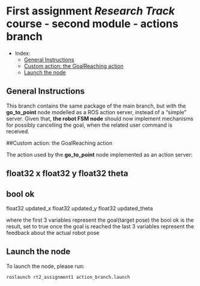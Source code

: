 # First assignment _Research Track_ course - second module - actions branch

- Index:
  - [General Instructions](#general-instructions)
  - [Custom action: the GoalReaching action](#custom-action:-the-goalreaching-action)
  - [Launch the node](#launch-the-node)
## General Instructions

This branch contains the same package of the main branch, but with the **go_to_point** node modelled as a ROS action server, instead of a “simple” server.
Given that, **the robot FSM node** should now implement mechanisms for possibly cancelling the goal, when the related user command is received.

##Custom action: the GoalReaching action

The action used by the **go_to_point** node implemented as an action server:

float32 x
float32 y
float32 theta
---
bool ok
---
float32 updated_x
float32 updated_y
float32 updated_theta

where the first 3 variables represent the goal(target pose)
      the bool ok is the result, set to true once the goal is reached
      the last 3 variables represent the feedback about the actual robot pose
      
## Launch the node 

To launch the node, please run:
```
roslaunch rt2_assignment1 action_branch.launch
```

